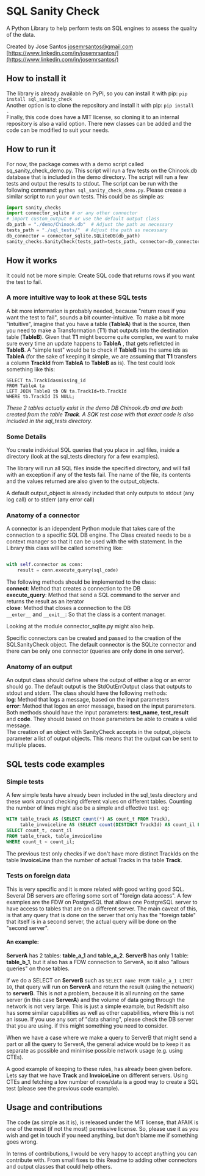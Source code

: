 # SQL Sanity Check

A Python Library to help perform tests on SQL engines to assess the quality of the data.

Created by Jose Santos
[josemrsantos@gmail.com](mailto:josemrsantos@gmail.com)
[https://www.linkedin.com/in/josemrsantos/](https://www.linkedin.com/in/josemrsantos/)

## How to install it

The library is already available on PyPi, so you can install it with pip: `pip install sql_sanity_check`  
Another option is to clone the repository and install it with pip: `pip install .`  
Finally, this code does have a MIT license, so cloning it to an internal repository is also a valid option. There new 
classes can be added and the code can be modified to suit your needs.

## How to run it
For now, the package comes with a demo script called sq_sanity_check_demo.py. This script will run a few tests on the
Chinook.db database that is included in the demo directory. The script will run a few tests and output the results to
stdout. The script can be run with the following command: `python sql_sanity_check_demo.py`.
Please crease a similar script to run your own tests. This could be as simple as:
```python
import sanity_checks
import connector_sqlite # or any other connector
# import custom_output # or use the default output class
db_path = "./demo/Chinook.db"  # Adjust the path as necessary
tests_path = "./sql_tests/"  # Adjust the path as necessary
db_connector = connector_sqlite.SQLiteDB(db_path)
sanity_checks.SanityCheck(tests_path=tests_path, connector=db_connector)
```

## How it works

It could not be more simple: Create SQL code that returns rows if you want the test to fail.

### A more intuitive way to look at these SQL tests

A bit more information is probably needed, because "return rows if you want the test to fail", sounds a bit counter-intuitive. To make a bit more "intuitive", imagine that you have a table (**TableA**) that is the source, then you need to make a Transformation (**T1**) that outputs into the destination table (**TableB**). Given that **T1** might become quite complex, we want to make sure every time an update happens to **TableA** , that gets refletcted in **TableB**. A "simple test" would be to check if **TableB** has the same ids as **TableA** (for the sake of keeping it simple, we are assuming that **T1** transfers a column **TrackId** from **TableA** to **TableB** as is). The test could look something like this:

```
SELECT ta.TrackIdasmissing_id
FROM TableA ta
LEFT JOIN TableB tb ON ta.TrackId=tb.TrackId
WHERE tb.TrackId IS NULL;
```

*These 2 tables actually exist in the demo DB Chinook.db and are both created from the table **Track**. A SQK test case with that exact code is also included in the sql_tests directory.*

### Some Details

You create individual SQL queries that you place in .sql files, inside a directory (look at the sql_tests directory for a few examples).

The library will run all SQL files inside the specified directory, and will fail with an exception if any of the tests fail. The name of the file, its contents and the values returned are also given to the output_objects.

A default output_object is already included that only outputs to stdout (any log call) or to stderr (any error call)

### Anatomy of a connector

A connector is an idependent Python module that takes care of the connection to a specific SQL DB engine.
The Class created needs to be a context manager so that it can be used with the with statement. In the Library this class will be called something like:

```python

with self.connector as conn:
    result = conn.execute_query(sql_code)
```

The following methods should be implemented to the class:  
**connect**: Method that creates a connection to the DB  
**execute_query**: Method that send a SQL command to the server and returns the result as an iterator  
**close**: Method that closes a connection to the DB  
`__enter__` and `__exit__`: So that the class is a content manager.  

Looking at the module connector_sqlite.py might also help.

Specific connectors can be created and passed to the creation of the SQLSanityCheck object. 
The default connector is the SQLite connector and there can be only one connector (queries are only done in one server).


### Anatomy of an output

An output class should define where the output of either a log or an error should go. 
The default output is the StdOutErrOutput class that outputs to stdout and stderr. 
The class should have the following methods:  
**log**: Method that logs a message, based on the input parameters   
**error**: Method that logos an error message, based on the input parameters.  
Both methods should have the input parameters: **test_name**, **test_result** and **code**. 
They should based on those parameters be able to create a valid message.  
The creation of an object with SanityCheck accepts in the output_objects parameter a list of output objects.
This means that the output can be sent to multiple places.

## SQL tests code examples
### Simple tests
A few simple tests have already been included in the sql_tests directory and these work around checking different 
values on different tables. Counting the number of lines might also be a simple and effective test. eg:

```sql
WITH table_track AS (SELECT count(*) AS count_t FROM Track),
     table_invoiceline AS (SELECT count(DISTINCT TrackId) AS count_il FROM InvoiceLine)
SELECT count_t, count_il
FROM table_track, table_invoiceline
WHERE count_t < count_il;
```
The previous test only checks if we don't have more distinct TrackIds on the table **InvoiceLine** than the number of 
actual Tracks in tha table **Track**.

### Tests on foreign data

This is very specific and it is more related with good writing good SQL. Several DB servers are offering some sort of 
"foreign data access". A few examples are the FDW on PostgreSQL that allows one PostgreSQL server to have access to 
tables that are on a different server. The main caveat of this, is that any query that is done on the server that only 
has the "foreign table" that itself is in a second server, the actual query will be done on the "second server".

#### An example:

**ServerA** has 2 tables: **table_a_1** and **table_a_2**. **ServerB** has only 1 table: **table_b_1**, but it also has 
a FDW connection to ServerA, so it also "allows queries" on those tables.

If we do a SELECT on **ServerB** such as `SELECT name FROM table_a_1 LIMIT 10`, that query will run on **ServerA** and 
return the result (using the network) to **serverB**. This is not a problem, because it is all running on the same 
server (in this case **ServerA**) and the volume of data going through the network is not very large. This is just a 
simple example, but Redshift also has some similar capabilities as well as other capabilities, where this is not an 
issue. If you use any sort of "data sharing", please check the DB server that you are using. if this might something 
you need to consider.

When we have a case where we make a query to ServerB that might send a part or all the query to ServerA, the general 
advice would be to keep it as separate as possible and minimise possible network usage (e.g. using CTEs).

A good example of keeping to these rules, has already been given before. Lets say that we have **Track** and 
**InvoiceLine** on different servers. Using CTEs and fetching a low number of rows/data is a good way to create a SQL 
test (please see the previous code example).

## Usage and contributions

The code (as simple as it is), is released under the MIT license, that AFAIK is one of the most (if not the most) 
permissive license. So, please use it as you wish and get in touch if you need anything, but don't blame me if 
something goes wrong.

In terms of contributions, I would be very happy to accept anything you can contribute with. From small fixes to this 
Readme to adding other connectors and output classes that could help others.
